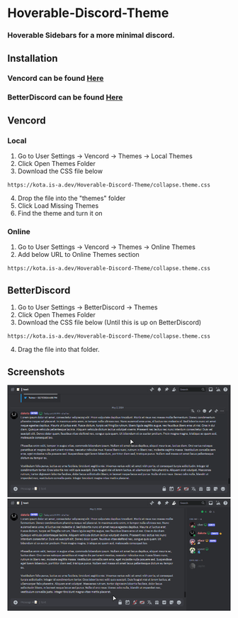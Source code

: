 # Hoverable-Discord-Theme
### Hoverable Sidebars for a more minimal discord.

## Installation
### Vencord can be found [Here](https://vencord.dev)
### BetterDiscord can be found [Here](https://betterdiscord.app)

## Vencord

### Local
1. Go to User Settings -> Vencord -> Themes -> Local Themes
2. Click Open Themes Folder
3. Download the CSS file below
```
https://kota.is-a.dev/Hoverable-Discord-Theme/collapse.theme.css
```
4. Drop the file into the "themes" folder
5. Click Load Missing Themes
6. Find the theme and turn it on

### Online
1. Go to User Settings -> Vencord -> Themes -> Online Themes
2. Add below URL to Online Themes section
```
https://kota.is-a.dev/Hoverable-Discord-Theme/collapse.theme.css
```

## BetterDiscord
1. Go to User Settings -> BetterDiscord -> Themes
2. Click Open Themes Folder
3. Download the CSS file below (Until this is up on BetterDiscord)
```
https://kota.is-a.dev/Hoverable-Discord-Theme/collapse.theme.css
```
4. Drag the file into that folder.

## Screenshots
![Hover Preview 1](./preview/hover1.gif)
![Hover Preview 2](./preview/hover2.gif)